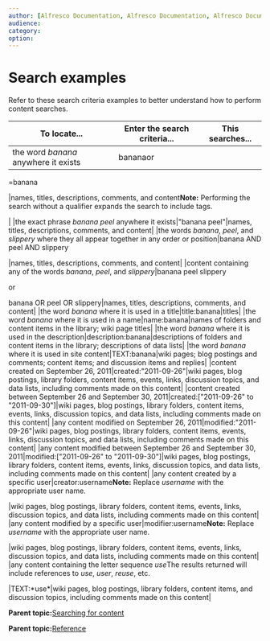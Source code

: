```yaml
---
author: [Alfresco Documentation, Alfresco Documentation, Alfresco Documentation]
audience: 
category: 
option: 
---
```


# Search examples

Refer to these search criteria examples to better understand how to perform content searches.

|To locate...|Enter the search criteria...|This searches...|
|------------|----------------------------|----------------|
|the word *banana* anywhere it exists|bananaor

=banana

|names, titles, descriptions, comments, and content**Note:** Performing the search without a qualifier expands the search to include tags.

|
|the exact phrase *banana peel* anywhere it exists|"banana peel"|names, titles, descriptions, comments, and content|
|the words *banana*, *peel*, and *slippery* where they all appear together in any order or position|banana AND peel AND slippery

|names, titles, descriptions, comments, and content|
|content containing any of the words *banana*, *peel*, and *slippery*|banana peel slippery

or

banana OR peel OR slippery|names, titles, descriptions, comments, and content|
|the word *banana* where it is used in a title|title:banana|titles|
|the word *banana* where it is used in a name|name:banana|names of folders and content items in the library; wiki page titles|
|the word *banana* where it is used in the description|description:banana|descriptions of folders and content items in the library; descriptions of data lists|
|the word *banana* where it is used in site content|TEXT:banana|wiki pages; blog postings and comments; content items; and discussion items and replies|
|content created on September 26, 2011|created:"2011-09-26"|wiki pages, blog postings, library folders, content items, events, links, discussion topics, and data lists, including comments made on this content|
|content created between September 26 and September 30, 2011|created:\["2011-09-26" to "2011-09-30"\]|wiki pages, blog postings, library folders, content items, events, links, discussion topics, and data lists, including comments made on this content|
|any content modified on September 26, 2011|modified:"2011-09-26"|wiki pages, blog postings, library folders, content items, events, links, discussion topics, and data lists, including comments made on this content|
|any content modified between September 26 and September 30, 2011|modified:\["2011-09-26" to "2011-09-30"\]|wiki pages, blog postings, library folders, content items, events, links, discussion topics, and data lists, including comments made on this content|
|any content created by a specific user|creator:username**Note:** Replace *username* with the appropriate user name.

|wiki pages, blog postings, library folders, content items, events, links, discussion topics, and data lists, including comments made on this content|
|any content modified by a specific user|modifier:username**Note:** Replace *username* with the appropriate user name.

|wiki pages, blog postings, library folders, content items, events, links, discussion topics, and data lists, including comments made on this content|
|any content containing the letter sequence *use*The results returned will include references to *use*, *user*, *reuse*, etc.

|TEXT:\*use\*|wiki pages, blog postings, library folders, content items, and discussion topics, including comments made on this content|

**Parent topic:**[Searching for content](../concepts/search-intro.md)

**Parent topic:**[Reference](../concepts/share-reference.md)

